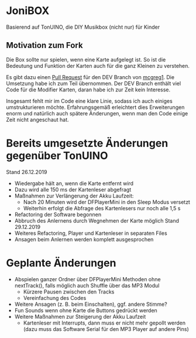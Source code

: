 # JoniBOX
Basierend auf TonUINO, die DIY Musikbox (nicht nur) für Kinder

## Motivation zum Fork
Die Box sollte nur spielen, wenn eine Karte aufgelegt ist.
So ist die Bedeutung und Funktion der Karten auch für die ganz Kleinen zu verstehen.

Es gibt dazu einen [Pull Request](https://github.com/xfjx/TonUINO/pull/36) für den DEV Branch von [mcgreg1](https://github.com/mcgreg1).
Die Umsetzung habe ich zum Teil übernommen.
Der DEV Branch enthält viel Code für die Modifier Karten, daran habe ich zur Zeit kein Interesse.

Insgesamt fehlt mir im Code eine klare Linie, sodass ich auch einiges umstrukturieren möchte.
Erfahrungsgemäß erleichtert dies Erweiterungen enorm und natürlich auch spätere Änderungen, wenn man den Code einige Zeit nicht angeschaut hat.


# Bereits umgesetzte Änderungen gegenüber TonUINO
Stand 26.12.2019
- Wiedergabe hält an, wenn die Karte entfernt wird
- Dazu wird alle 150 ms der Kartenleser abgefragt
- Maßnahmen zur Verlängerung der Akku Laufzeit:
    - Nach 20 Minuten wird der DFPlayerMini in den Sleep Modus versetzt
    - Weiterhin erfolgt die Abfrage des Kartenlesers nur noch alle 1,5 s
- Refactoring der Software begonnen
- Abbruch des Anlernens durch Wegnehmen der Karte möglich
Stand 29.12.2019
- Weiteres Refactoring, Player und Kartenleser in separaten Files
- Ansagen beim Anlernen werden komplett ausgesprochen

# Geplante Änderungen
- Abspielen ganzer Ordner über DFPlayerMini Methoden ohne nextTrack(),
  falls möglich auch Shuffle über das MP3 Modul
    - Kürzere Pausen zwischen den Tracks
    - Vereinfachung des Codes
- Weitere Ansagen (z. B. beim Einschalten), ggf. andere Stimme?
- Fun Sounds wenn ohne Karte die Buttons gedrückt werden
- Weitere Maßnahmen zur Steigerung der Akku Laufzeit
    - Kartenleser mit Interrupts, dann muss er nicht mehr gepollt werden
      (dazu muss das Software Serial für den MP3 Player auf andere Pins)
